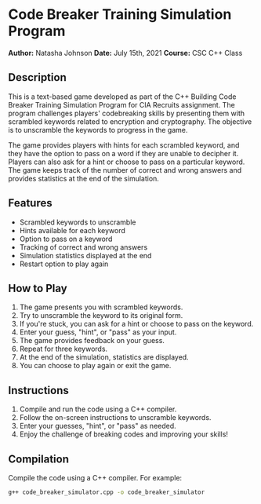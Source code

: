 # Code Breaker Training Simulation Program

**Author:** Natasha Johnson
**Date:** July 15th, 2021
**Course:** CSC C++ Class

## Description

This is a text-based game developed as part of the C++ Building Code Breaker Training Simulation Program for CIA Recruits assignment. The program challenges players' codebreaking skills by presenting them with scrambled keywords related to encryption and cryptography. The objective is to unscramble the keywords to progress in the game.

The game provides players with hints for each scrambled keyword, and they have the option to pass on a word if they are unable to decipher it. Players can also ask for a hint or choose to pass on a particular keyword. The game keeps track of the number of correct and wrong answers and provides statistics at the end of the simulation.

## Features

- Scrambled keywords to unscramble
- Hints available for each keyword
- Option to pass on a keyword
- Tracking of correct and wrong answers
- Simulation statistics displayed at the end
- Restart option to play again

## How to Play

1. The game presents you with scrambled keywords.
2. Try to unscramble the keyword to its original form.
3. If you're stuck, you can ask for a hint or choose to pass on the keyword.
4. Enter your guess, "hint", or "pass" as your input.
5. The game provides feedback on your guess.
6. Repeat for three keywords.
7. At the end of the simulation, statistics are displayed.
8. You can choose to play again or exit the game.

## Instructions

1. Compile and run the code using a C++ compiler.
2. Follow the on-screen instructions to unscramble keywords.
3. Enter your guesses, "hint", or "pass" as needed.
4. Enjoy the challenge of breaking codes and improving your skills!

## Compilation

Compile the code using a C++ compiler. For example:

```bash
g++ code_breaker_simulator.cpp -o code_breaker_simulator

